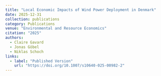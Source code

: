 ```yaml
---
title: "Local Economic Impacts of Wind Power Deployment in Denmark"
date: 2025-12-31
collection: publications
category: Publications
venue: "Environmental and Resource Economics"
citation: "2025"
authors:
  - Claire Gavard
  - Jonas Göbel
  - Niklas Schoch
links:
  - label: "Published Version"
    url: "https://doi.org/10.1007/s10640-025-00982-2"
---
```

